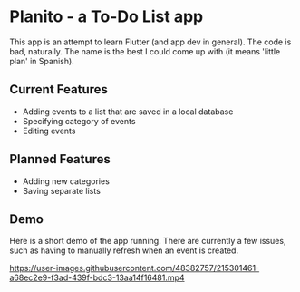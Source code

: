 # Planito - a To-Do List app

This app is an attempt to learn Flutter (and app dev in general). The code is bad, naturally. The name is the best I could come up with (it means 'little plan' in Spanish).

## Current Features

- Adding events to a list that are saved in a local database
- Specifying category of events
- Editing events

## Planned Features

- Adding new categories
- Saving separate lists

## Demo

Here is a short demo of the app running. There are currently a few issues, such as having to manually refresh when an event is created.

https://user-images.githubusercontent.com/48382757/215301461-a68ec2e9-f3ad-439f-bdc3-13aa14f16481.mp4
